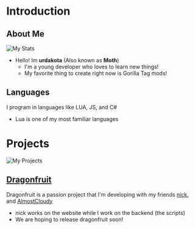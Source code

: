 # Introduction
## About Me
![My Stats](https://github-readme-stats.vercel.app/api?username=urdakota&show_icons=true&theme=radical)
- Hello! Im **urdakota** (Also known as **Moth**)
  - I'm a young developer who loves to learn new things!
  - My favorite thing to create right now is Gorilla Tag mods!

## Languages
I program in languages like LUA, JS, and C#
  - Lua is one of my most familiar languages 
# Projects
![My Projects](https://github-readme-stats.vercel.app/api/top-langs/?username=urdakota&layout=compact&theme=radical)
## [Dragonfruit](https://www.dragonfruit.menu)
Dragonfruit is a passion project that I'm developing with my friends [nick.](https://github.com/nicholasheine) and [AlmostCloudy](https://github.com/AlmostCloudy)
  - nick works on the website while I work on the backend (the scripts)
  - We are hoping to release dragonfruit soon!
